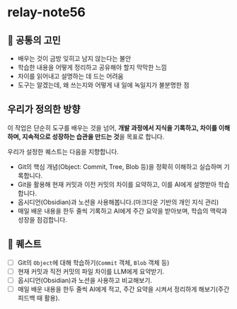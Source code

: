 # relay-note56
## 🤔 공통의 고민

- 배우는 것이 금방 잊히고 남지 않는다는 불안
- 학습한 내용을 어떻게 정리하고 공유해야 할지 막막한 느낌
- 차이를 읽어내고 설명하는 데 드는 어려움
- 도구는 알겠는데, 왜 쓰는지와 어떻게 내 일에 녹일지가 불분명한 점

## 우리가 정의한 방향

이 작업은 단순히 도구를 배우는 것을 넘어, **개발 과정에서 지식을 기록하고, 차이를 이해하며, 지속적으로 성장하는 습관을 만드는 것**을 목표로 합니다.

우리가 설정한 퀘스트는 다음을 지향합니다.

- Git의 핵심 개념(Object: Commit, Tree, Blob 등)을 정확히 이해하고 실습하며 기록합니다.
- Git을 활용해 현재 커밋과 이전 커밋의 차이를 요약하고, 이를 AI에게 설명받아 학습합니다.
- 옵시디언(Obsidian)과 노션을 사용해봅니다.(마크다운 기반의 개인 지식 관리)
- 매일 배운 내용을 한두 줄씩 기록하고 AI에게 주간 요약을 받아보며, 학습의 맥락과 성장을 점검합니다.

## 🚀 퀘스트

- [ ]  Git의 `Object`에 대해 학습하기(`Commit` 객체, `Blob` 객체 등)
- [ ]  현재 커밋과 직전 커밋의 파일 차이를 LLM에게 요약받기.
- [ ]  옵시디언(Obsidian)과 노션을 사용하고 비교해보기.
- [ ]  매일 배운 내용을 한두 줄씩 AI에게 적고, 주간 요약을 시켜서 정리하게 해보기(주간 피드백 때 활용).
